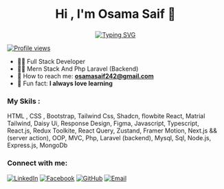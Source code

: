 <h1 align="center">Hi , I'm Osama Saif 👋</h1>
<h3 align="center"></h3>
<div align="center">
    <a href="https://www.linkedin.com/in/osama-saif-29932b295/">
        <img src="https://readme-typing-svg.herokuapp.com?font=Montserrat&weight=800&size=30&pause=1000&color=65F780&width=435&lines=Software+Engineer;Full+Stack+Developer" alt="Typing SVG" />
    </a>
</div>

[![Profile views](https://komarev.com/ghpvc/?username=osama78s&color=blue&style=flat-square&label=Profile+Views)](https://github.com/osama78s)

- 🤷‍♂️ Full Stack Developer
- 👨‍💻 Mern Stack And Php Laravel (Backend)
- 📩 How to reach me: **osamasaif242@gmail.com**
- 📖 Fun fact: **I always love learning**
### My Skils :
HTML , CSS , Bootstrap, Tailwind Css, Shadcn, flowbite React, Matrial Tailwind, Daisy Ui, Response Design, Figma, 
Javascript, Typescript, React.js, Redux Toolkite, React Query, Zustand, Framer Motion, Next.js  && (server action), 
OOP, MVC, Php, Laravel (backend), Mysql, Sql, Node.js, Express.js, MongoDb

### Connect with me:
[![LinkedIn](https://img.shields.io/badge/-LinkedIn-0077B5?style=flat-square&logo=linkedin&logoColor=white)](https://www.linkedin.com/in/osama-saif-29932b295/)
[![Facebook](https://img.shields.io/badge/-Facebook-1877F2?style=flat-square&logo=facebook&logoColor=white)](https://www.facebook.com/osama.saif.416909)
[![GitHub](https://img.shields.io/badge/-GitHub-181717?style=flat-square&logo=github&logoColor=white)](https://github.com/osama78s)
[![Email](https://img.shields.io/badge/-Email-D14836?style=flat-square&logo=gmail&logoColor=white)](mailto:your-email@gmail.com)

<!--
**osama78s/osama78s** is a ✨ _special_ ✨ repository because its `README.md` (this file) appears on your GitHub profile.

Here are some ideas to get you started:

- 🔭 I’m currently working on ...
- 🌱 I’m currently learning ...
- 👯 I’m looking to collaborate on ...
- 🤔 I’m looking for help with ...
- 💬 Ask me about ...
- 📫 How to reach me: ...
- 😄 Pronouns: ...
- ⚡ Fun fact: ...
-->
